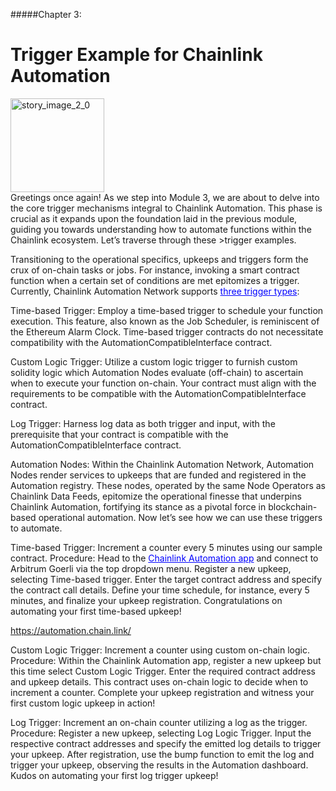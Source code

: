 #####Chapter 3:

# Trigger Example for Chainlink Automation

<ContentWrapp>
  <div class="imgContainer">
    <img alt="story_image_2_0" src="/images/chapter/man.svg" width="150px" height="150px">
  </div>

  <div class="itemsContainer">
    <div class="item-text">
    Greetings once again! As we step into Module 3, we are about to delve into the core trigger mechanisms integral to Chainlink Automation. This phase is crucial as it expands upon the foundation laid in the previous module, guiding you towards understanding how to automate functions within the Chainlink ecosystem. Let’s traverse through these >trigger examples.
    </div>
  </div>
</ContentWrapp>

Transitioning to the operational specifics, upkeeps and triggers form the crux of on-chain tasks or jobs. For instance, invoking a smart contract function when a certain set of conditions are met epitomizes a trigger. Currently, Chainlink Automation Network supports <a style=" color:blue" href="https://docs.chain.link/chainlink-automation/overview/getting-started">three trigger types</a>:

Time-based Trigger:
Employ a time-based trigger to schedule your function execution. This feature, also known as the Job Scheduler, is reminiscent of the Ethereum Alarm Clock. Time-based trigger contracts do not necessitate compatibility with the AutomationCompatibleInterface contract.

Custom Logic Trigger:
Utilize a custom logic trigger to furnish custom solidity logic which Automation Nodes evaluate (off-chain) to ascertain when to execute your function on-chain. Your contract must align with the requirements to be compatible with the AutomationCompatibleInterface contract.

Log Trigger:
Harness log data as both trigger and input, with the prerequisite that your contract is compatible with the AutomationCompatibleInterface contract.

Automation Nodes:
Within the Chainlink Automation Network, Automation Nodes render services to upkeeps that are funded and registered in the Automation registry. These nodes, operated by the same Node Operators as Chainlink Data Feeds, epitomize the operational finesse that underpins Chainlink Automation, fortifying its stance as a pivotal force in blockchain-based operational automation.
Now let’s see how we can use these triggers to automate.

Time-based Trigger: Increment a counter every 5 minutes using our sample contract.
Procedure: Head to the <a style=" color:blue" href="https://automation.chain.link/">Chainlink Automation app</a> and connect to Arbitrum Goerli via the top dropdown menu. Register a new upkeep, selecting Time-based trigger. Enter the target contract address and specify the contract call details. Define your time schedule, for instance, every 5 minutes, and finalize your upkeep registration. Congratulations on automating your first time-based upkeep!

https://automation.chain.link/

Custom Logic Trigger: Increment a counter using custom on-chain logic.
Procedure: Within the Chainlink Automation app, register a new upkeep but this time select Custom Logic Trigger. Enter the required contract address and upkeep details. This contract uses on-chain logic to decide when to increment a counter. Complete your upkeep registration and witness your first custom logic upkeep in action!

Log Trigger: Increment an on-chain counter utilizing a log as the trigger.
Procedure: Register a new upkeep, selecting Log Logic Trigger. Input the respective contract addresses and specify the emitted log details to trigger your upkeep. After registration, use the bump function to emit the log and trigger your upkeep, observing the results in the Automation dashboard. Kudos on automating your first log trigger upkeep!
